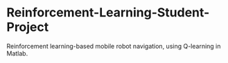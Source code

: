 # Reinforcement-Learning-Student-Project
Reinforcement learning-based mobile robot navigation, using Q-learning in Matlab.
